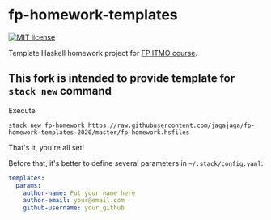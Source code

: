 # fp-homework-templates

[![MIT license](https://img.shields.io/badge/license-MIT-blue.svg)](https://github.com/pva701/fp-homework-templates/blob/master/LICENSE)

Template Haskell homework project for [FP ITMO course](https://github.com/jagajaga/FP-course-ITMO).

## This fork is intended to provide template for `stack new` command

Execute

`stack new fp-homework https://raw.githubusercontent.com/jagajaga/fp-homework-templates-2020/master/fp-homework.hsfiles`

That's it, you're all set!

Before that, it's better to define several parameters in `~/.stack/config.yaml`:

```yaml
templates:
  params:
    author-name: Put your name here
    author-email: your@email.com
    github-username: your_github
```
